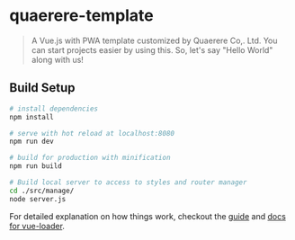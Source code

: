 # quaerere-template

> A Vue.js with PWA template customized by Quaerere Co,. Ltd. You can start projects easier by using this. So, let's say "Hello World" along with us!

## Build Setup

``` bash
# install dependencies
npm install

# serve with hot reload at localhost:8080
npm run dev

# build for production with minification
npm run build

# Build local server to access to styles and router manager
cd ./src/manage/
node server.js
```

For detailed explanation on how things work, checkout the [guide](http://vuejs-templates.github.io/webpack/) and [docs for vue-loader](http://vuejs.github.io/vue-loader).
